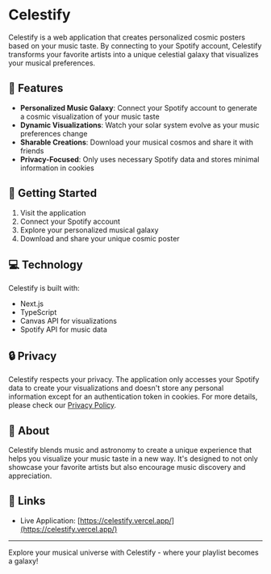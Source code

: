 # Celestify

Celestify is a web application that creates personalized cosmic posters based on your music taste. By connecting to your Spotify account, Celestify transforms your favorite artists into a unique celestial galaxy that visualizes your musical preferences.

## 🌟 Features

- **Personalized Music Galaxy**: Connect your Spotify account to generate a cosmic visualization of your music taste
- **Dynamic Visualizations**: Watch your solar system evolve as your music preferences change
- **Sharable Creations**: Download your musical cosmos and share it with friends
- **Privacy-Focused**: Only uses necessary Spotify data and stores minimal information in cookies

## 🚀 Getting Started

1. Visit the application
2. Connect your Spotify account
3. Explore your personalized musical galaxy
4. Download and share your unique cosmic poster

## 💻 Technology

Celestify is built with:

- Next.js
- TypeScript
- Canvas API for visualizations
- Spotify API for music data

## 🔒 Privacy

Celestify respects your privacy. The application only accesses your Spotify data to create your visualizations and doesn't store any personal information except for an authentication token in cookies. For more details, please check our [Privacy Policy](/privacy-policy).

## 👤 About

Celestify blends music and astronomy to create a unique experience that helps you visualize your music taste in a new way. It's designed to not only showcase your favorite artists but also encourage music discovery and appreciation.

## 🔗 Links

- Live Application: [https://celestify.vercel.app/](https://celestify.vercel.app/)

---

Explore your musical universe with Celestify - where your playlist becomes a galaxy!
